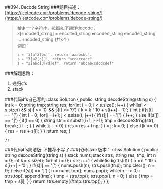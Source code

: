##394. Decode String
###题目描述：[https://leetcode.com/problems/decode-string/](https://leetcode.com/problems/decode-string/)
> 给定一个字符串，按照如下翻译decode：    
> k[encoded_string] = encoded_string encoded_string encoded_string ... encoded_string (共k个)    
> 例如：    
>     
>     s = "3[a]2[bc]", return "aaabcbc".
>     s = "3[a2[c]]", return "accaccacc".
>     s = "2[abc]3[cd]ef", return "abcabccdcdcdef"

###解题思路：
1. 递归dfs
2. stack

###代码dfs自己写的:
	class Solution {
	public:
	    string decodeString(string s) {
	        int k = 0;
	        string tmp;
	        string res;
	        for(int i = 0; i < s.size(); i++) {
	            while(i < s.size() && s[i] >= '0' && s[i] <= '9') {
	                k = k * 10 + s[i++] - '0';
	            }
	            int j;
	            if(s[i] == '[') {
	                int l = 0;
	                for(j = i+1; j < s.size(); j++) {
	                    if(s[j] == '[') {
	                        l++;
	                    }
	                    else if(s[j] == ']') {
	                        if(l == 0) {
	                            string str = s.substr(i+1, j-i-1);
	                            tmp = decodeString(str);
	                            break;
	                        }
	                        l--;
	                    }
	                }
	                while(k-- > 0) {
	                    res = res + tmp;
	                }
	                i = j;
	                k = 0;
	            }
	            else if(k == 0) {
	                res = res + s[i];
	            }
	        }
	        return res;
	    }
	
	};
###代码dfs简洁版:
不推荐不写了
###代码stack版本：
	class Solution {
	public:
	    string decodeString(string s) {
	        stack<int> nums;
	        stack<string> strs;
	        string res, tmp;
	        int n = 0;
	        int k = s.size();
	        for(int i = 0; i < k; i++) {
	            while(isdigit(s[i])) {
	                n = n * 10 + s[i++] - '0';
	            }
	            if(s[i] == '[') {
	                nums.push(n);
	                strs.push(tmp);
	                tmp.clear();
	                n = 0;
	            }
	            else if(s[i] == ']') {
	                n = nums.top();
	                nums.pop();
	                while(n-- > 0) {
	                    strs.top().append(tmp);
	                }
	                tmp = strs.top();
	                strs.pop();
	                n = 0;
	            }
	            else {
	                tmp = tmp + s[i];
	            }
	        }
	        return strs.empty()?tmp:strs.top();
	    }
	};

